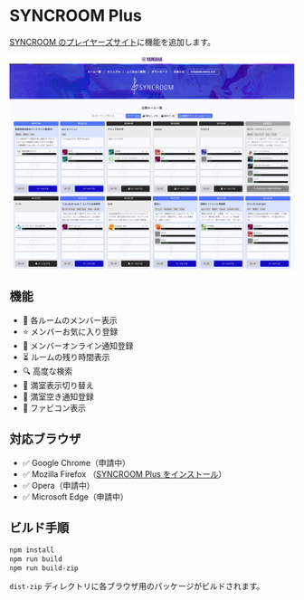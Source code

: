 # SYNCROOM Plus

[SYNCROOM のプレイヤーズサイト](https://syncroom.yamaha.com/play/)に機能を追加します。

![SYNCROOM-Plus](/docs/screenshot_2400x1800.jpg)

## 機能

- 👤 各ルームのメンバー表示
- ⭐ メンバーお気に入り登録
- 🔔 メンバーオンライン通知登録
- ⏳ ルームの残り時間表示
- 🔍 高度な検索
- 🚫 満室表示切り替え
- 🔔 満室空き通知登録
- 🍎 ファビコン表示

## 対応ブラウザ

- ✅ Google Chrome（申請中）
- ✅ Mozilla Firefox （[SYNCROOM Plus をインストール](https://addons.mozilla.org/ja/firefox/addon/syncroom-plus/)）
- ✅ Opera（申請中）
- ✅ Microsoft Edge（申請中）

## ビルド手順

```
npm install
npm run build
npm run build-zip
```

`dist-zip` ディレクトリに各ブラウザ用のパッケージがビルドされます。
